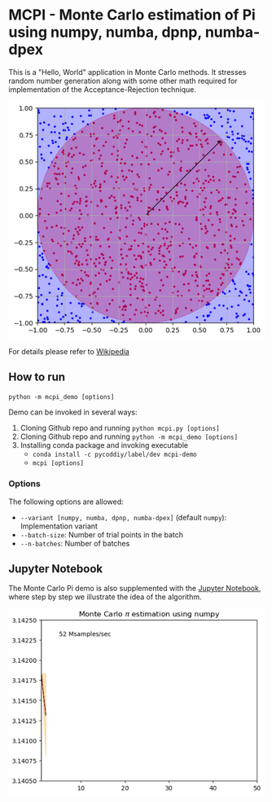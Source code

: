 # MCPI - Monte Carlo estimation of Pi using numpy, numba, dpnp, numba-dpex

This is a "Hello, World" application in Monte Carlo methods. It stresses random number generation
along with some other math required for implementation of the Acceptance-Rejection technique.

![Monte Carlo Pi image](https://github.com/IntelPython/DPEP/blob/main/demos/mcpi/draw_points.png)

For details please refer to [Wikipedia](https://en.wikipedia.org/wiki/Monte_Carlo_method)

## How to run

`python -m mcpi_demo [options]`

Demo can be invoked in several ways:

1. Cloning Github repo and running `python mcpi.py [options]`
2. Cloning Github repo and running `python -m mcpi_demo [options]`
3. Installing conda package and invoking executable
   * `conda install -c pycoddiy/label/dev mcpi-demo`
   * `mcpi [options]`

### Options

The following options are allowed:
* `--variant [numpy, numba, dpnp, numba-dpex]` (default `numpy`): Implementation variant
* `--batch-size`: Number of trial points in the batch
* `--n-batches`:  Number of batches

## Jupyter Notebook
The Monte Carlo Pi demo is also supplemented with the [Jupyter Notebook](https://github.com/samaid/mcpi/blob/main/mcpi.ipynb),
where step by step we illustrate the idea of the algorithm.

![Pi animation](https://github.com/IntelPython/DPEP/blob/main/demos/mcpi/pi-animation.gif)
